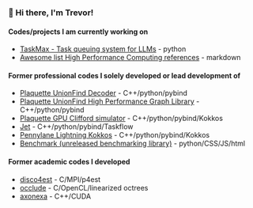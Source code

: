 ### 👋 Hi there, I'm **Trevor**!

#### Codes/projects I am currently working on
- [TaskMax - Task queuing system for LLMs](https://github.com/MindKingAI/taskmax) - python
- [Awesome list High Performance Computing references](https://www.youtube.com/channel/UCCRdRbI93UGW0AZttVH3SbA/playlists) - markdown

#### Former professional codes I solely developed or lead development of
- [Plaquette UnionFind Decoder](https://github.com/trevor-vincent/plaquette-unionfind) - C++/python/pybind
- [Plaquette UnionFind High Performance Graph Library](https://github.com/trevor-vincent/plaquette-graph) - C++/python/pybind
- [Plaquette GPU Clifford simulator](https://github.com/trevor-vincent/plaquette-simulator) - C++/python/pybind/Kokkos
- [Jet](https://github.com/XanaduAI/jet) - C++/python/pybind/Taskflow
- [Pennylane Lightning Kokkos](https://github.com/PennyLaneAI/pennylane-lightning-kokkos) - C++/python/pybind/Kokkos
- [Benchmark (unreleased benchmarking library)](https://benchmarks.pennylane.ai/) - python/CSS/JS/html

  
#### Former academic codes I developed
- [disco4est](https://github.com/trevor-vincent/disco4est) - C/MPI/p4est
- [occlude](https://github.com/trevor-vincent/occlude) - C/OpenCL/linearized octrees
- [axonexa](https://github.ccom/trevor-vincent/axonexa) - C++/CUDA
